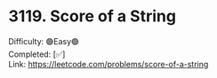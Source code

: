 # 3119. Score of a String

Difficulty: 🟢Easy🟢 \
Completed: [✅] \
Link: https://leetcode.com/problems/score-of-a-string

